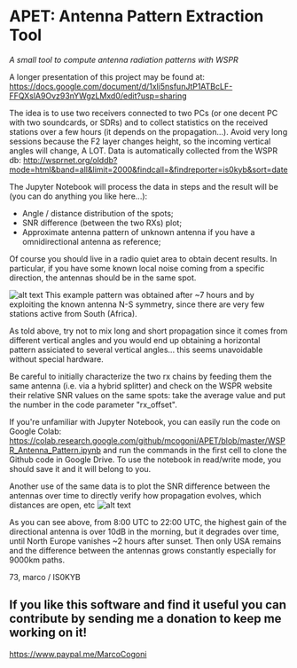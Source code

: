 # APET: Antenna Pattern Extraction Tool

_A small tool to compute antenna radiation patterns with WSPR_

A longer presentation of this project may be found at: https://docs.google.com/document/d/1xli5nsfunJtP1ATBcLF-FFQXslA9Ovz93nYWgzLMxd0/edit?usp=sharing

The idea is to use two receivers connected to two PCs (or one decent PC with two soundcards, or SDRs) and to collect statistics on the received stations over a few hours (it depends on the propagation...). Avoid very long sessions because the F2 layer changes height, so the incoming vertical angles will change, A LOT.
Data is automatically collected from the WSPR db:
http://wsprnet.org/olddb?mode=html&band=all&limit=2000&findcall=&findreporter=is0kyb&sort=date

The Jupyter Notebook will process the data in steps and the result will be (you can do anything you like here...):
- Angle / distance distribution of the spots;
- SNR difference (between the two RXs) plot;
- Approximate antenna pattern of unknown antenna if you have a omnidirectional antenna as reference;

Of course you should live in a radio quiet area to obtain decent results. In particular, if you have some known local noise coming from a specific direction, the antennas should be in the same spot.

![alt text](https://github.com/mcogoni/APET/blob/master/pattern.png "Antenna pattern example")
This example pattern was obtained after ~7 hours and by exploiting the known antenna N-S symmetry, since there are very few stations active from South (Africa).

As told above, try not to mix long and short propagation since it comes from different vertical angles and you would end up obtaining a horizontal pattern assiciated to several vertical angles... this seems unavoidable without special hardware.

Be careful to initially characterize the two rx chains by feeding them the same antenna (i.e. via a hybrid splitter) and check on the WSPR website their relative SNR values on the same spots: take the average value and put the number in the code parameter "rx_offset".

If you're unfamiliar with Jupyter Notebook, you can easily run the code on Google Colab:
https://colab.research.google.com/github/mcogoni/APET/blob/master/WSPR_Antenna_Pattern.ipynb
and run the commands in the first cell to clone the Github code in Google Drive.
To use the notebook in read/write mode, you should save it and it will belong to you.

Another use of the same data is to plot the SNR difference between the antennas over time
to directly verify how propagation evolves, which distances are open, etc
![alt text](https://github.com/mcogoni/APET/blob/master/DeltaSNR_time.png "DeltaSNR over time")

As you can see above, from 8:00 UTC to 22:00 UTC, the highest gain of the directional antenna is
over 10dB in the morning, but it degrades over time, until North Europe vanishes ~2 hours after sunset.
Then only USA remains and the difference between the antennas grows constantly especially for 9000km paths. 

73,
marco / IS0KYB

## If you like this software and find it useful you can contribute by sending me a donation to keep me working on it!
https://www.paypal.me/MarcoCogoni
